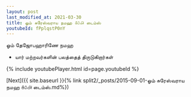 ```yaml
---
layout: post
last_modified_at: 2021-03-30
title: ஓம் சுரேஸ்வராய நமஹ ௧௦௮ டைம்ஸ்
youtubeId: fPplqstP0nY
---
```

 
 
 ஓம் தேஜோபஹாரிணே நமஹ  
 
 -  யார் மற்றவர்களின் பலத்தைத் திருடுகிறார்கள் 
 
  
 
  
 
 
 
 
 
 


{% include youtubePlayer.html id=page.youtubeId %}
 
[Next]({{ site.baseurl }}{% link  split2/_posts/2015-09-01-ஓம் சுரேஸ்வராய நமஹ ௧௦௮ டைம்ஸ்.md%})
 
